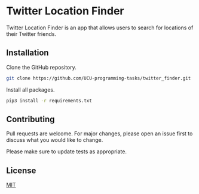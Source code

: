 # Twitter Location Finder

Twitter Location Finder is an app that allows users to search for locations of their Twitter friends.

## Installation

Clone the GitHub repository.

```bash
git clone https://github.com/UCU-programming-tasks/twitter_finder.git
```

Install all packages.

```bash
pip3 install -r requirements.txt
```

## Contributing

Pull requests are welcome. For major changes, please open an issue first to discuss what you would like to change.

Please make sure to update tests as appropriate.

## License

[MIT](https://choosealicense.com/licenses/mit/)
